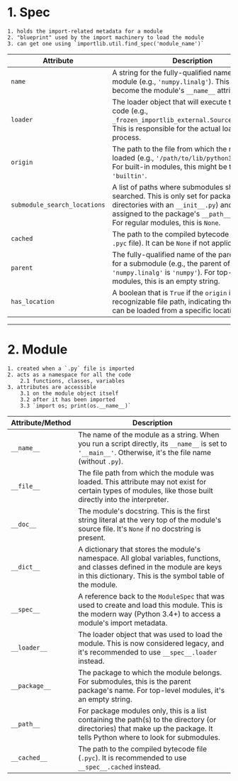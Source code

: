 # 1. Spec

    1. holds the import-related metadata for a module
    2. "blueprint" used by the import machinery to load the module
    3. can get one using `importlib.util.find_spec('module_name')`

| Attribute | Description |
|---|---|
| `name` | A string for the fully-qualified name of the module (e.g., `'numpy.linalg'`). This value will become the module's `__name__` attribute. |
| `loader` | The loader object that will execute the module's code (e.g., `_frozen_importlib_external.SourceFileLoader`). This is responsible for the actual loading process. |
| `origin` | The path to the file from which the module is loaded (e.g., `'/path/to/lib/python3.9/os.py'`). For built-in modules, this might be the string `'builtin'`. |
| `submodule_search_locations` | A list of paths where submodules should be searched. This is only set for packages (i.e., directories with an `__init__.py`) and its value is assigned to the package's `__path__` attribute. For regular modules, this is `None`. |
| `cached` | The path to the compiled bytecode file (e.g., a `.pyc` file). It can be `None` if not applicable. |
| `parent` | The fully-qualified name of the parent package for a submodule (e.g., the parent of `'numpy.linalg'` is `'numpy'`). For top-level modules, this is an empty string. |
| `has_location` | A boolean that is `True` if the `origin` is a recognizable file path, indicating the module can be loaded from a specific location. |

---

# 2. Module 

    1. created when a `.py` file is imported
    2. acts as a namespace for all the code 
        2.1 functions, classes, variables
    3. attributes are accessible
        3.1 on the module object itself
        3.2 after it has been imported 
        3.3 `import os; print(os.__name__)`

| Attribute/Method | Description |
|---|---|
| `__name__` | The name of the module as a string. When you run a script directly, its `__name__` is set to `'__main__'`. Otherwise, it's the file name (without `.py`). |
| `__file__` | The file path from which the module was loaded. This attribute may not exist for certain types of modules, like those built directly into the interpreter. |
| `__doc__` | The module's docstring. This is the first string literal at the very top of the module's source file. It's `None` if no docstring is present. |
| `__dict__` | A dictionary that stores the module's namespace. All global variables, functions, and classes defined in the module are keys in this dictionary. This is the symbol table of the module. |
| `__spec__` | A reference back to the `ModuleSpec` that was used to create and load this module. This is the modern way (Python 3.4+) to access a module's import metadata. |
| `__loader__` | The loader object that was used to load the module. This is now considered legacy, and it's recommended to use `__spec__.loader` instead. |
| `__package__` | The package to which the module belongs. For submodules, this is the parent package's name. For top-level modules, it's an empty string. |
| `__path__` | For package modules only, this is a list containing the path(s) to the directory (or directories) that make up the package. It tells Python where to look for submodules. |
| `__cached__` | The path to the compiled bytecode file (`.pyc`). It is recommended to use `__spec__.cached` instead. |
